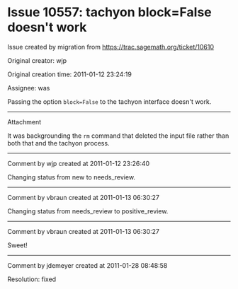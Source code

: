 # Issue 10557: tachyon block=False doesn't work

Issue created by migration from https://trac.sagemath.org/ticket/10610

Original creator: wjp

Original creation time: 2011-01-12 23:24:19

Assignee: was

Passing the option `block=False` to the tachyon interface doesn't work.


---

Attachment

It was backgrounding the `rm` command that deleted the input file rather than both that and the tachyon process.


---

Comment by wjp created at 2011-01-12 23:26:40

Changing status from new to needs_review.


---

Comment by vbraun created at 2011-01-13 06:30:27

Changing status from needs_review to positive_review.


---

Comment by vbraun created at 2011-01-13 06:30:27

Sweet!


---

Comment by jdemeyer created at 2011-01-28 08:48:58

Resolution: fixed
